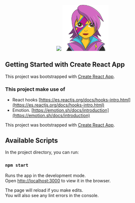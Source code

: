 <p align="center">
  <a href="https://es.reactjs.org/" target="_blank"><img src="https://www.import.io/wp-content/uploads/2017/10/React-logo-1.png" width="300"></a>
  <a href="https://emotion.sh/docs/introduction" target="_blank"><img src="https://raw.githubusercontent.com/emotion-js/emotion/master/emotion.png" width="150"></a>
</p>

## Getting Started with Create React App

This project was bootstrapped with [Create React App](https://github.com/facebook/create-react-app).

### This project make use of

- React hooks [https://es.reactjs.org/docs/hooks-intro.html](https://es.reactjs.org/docs/hooks-intro.html)
- Emotion. [https://emotion.sh/docs/introduction](https://emotion.sh/docs/introduction)
 
 
This project was bootstrapped with [Create React App](https://github.com/facebook/create-react-app).

## Available Scripts

In the project directory, you can run:

### `npm start`

Runs the app in the development mode.<br />
Open [http://localhost:3000](http://localhost:3000) to view it in the browser.

The page will reload if you make edits.<br />
You will also see any lint errors in the console.
